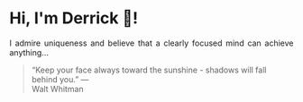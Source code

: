 # Hi, I'm Derrick 👋!
<p align="justify">I admire uniqueness and believe that a clearly focused mind can achieve anything...</p> 
<!-- #quote-start -->
<blockquote>&ldquo;Keep your face always toward the sunshine -  shadows will fall behind you.&rdquo; &mdash; <footer>Walt Whitman</footer></blockquote>
<!-- #quote-end -->
